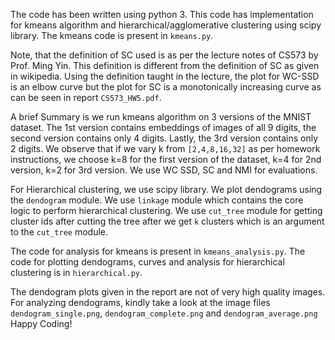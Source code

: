 The code has been written using python 3. This code has implementation for kmeans algorithm and hierarchical/agglomerative clustering using scipy library. The kmeans code is present in `kmeans.py`.

Note, that the definition of SC used is as per the lecture notes of CS573 by Prof. Ming Yin. This definition is different from the definition of SC as given in wikipedia. Using the definition taught in the lecture, the plot for WC-SSD is an elbow curve but the plot for SC is a monotonically increasing curve as can be seen in report `CS573_HW5.pdf`.

A brief Summary is we run kmeans algorithm on 3 versions of the MNIST dataset. The 1st version contains embeddings of images of all 9 digits, the second version contains only 4 digits. Lastly, the 3rd version contains only 2 digits. We observe that if we vary k from `[2,4,8,16,32]` as per homework instructions, we choose k=8 for the first version of the dataset, k=4 for 2nd version, k=2 for 3rd version. We use WC SSD, SC and NMI for evaluations.

For Hierarchical clustering, we use scipy library. We plot dendograms using the `dendogram` module. We use `linkage` module which contains the core logic to perform hierarchical clustering. We use `cut_tree` module for getting cluster ids after cutting the tree after we get `k` clusters which is an argument to the `cut_tree` module.

The code for analysis for kmeans is present in `kmeans_analysis.py`.
The code for plotting dendograms, curves and analysis for hierarchical clustering is in `hierarchical.py`.

The dendogram plots given in the report are not of very high quality images. For analyzing dendograms, kindly take a look at the image files `dendogram_single.png`, `dendogram_complete.png` and `dendogram_average.png`
Happy Coding!